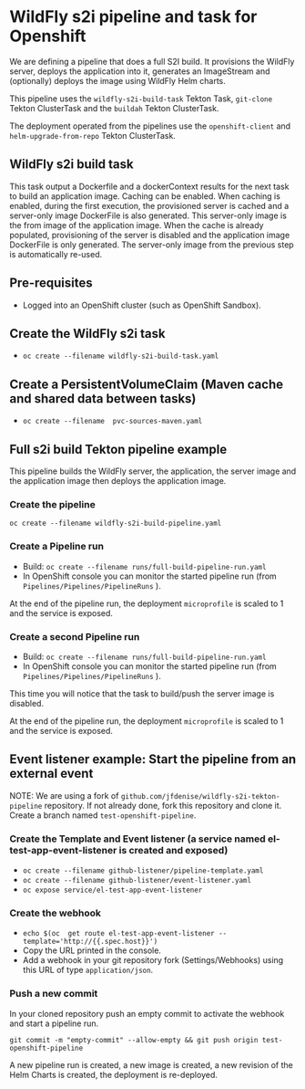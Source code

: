 # WildFly s2i pipeline and task for Openshift

We are defining a pipeline that does a full S2I build. It provisions the WildFly server, deploys the application into it, generates an ImageStream
and (optionally) deploys the image using WildFly Helm charts.

This pipeline uses the `wildfly-s2i-build-task` Tekton Task, `git-clone` Tekton ClusterTask and the `buildah` Tekton ClusterTask.

The deployment operated from the pipelines use the `openshift-client` and `helm-upgrade-from-repo` Tekton ClusterTask.

## WildFly s2i build task

This task output a Dockerfile and a dockerContext results for the next task to build an application image. Caching can be enabled.
When caching is enabled, during the first execution, the provisioned server is cached and a server-only image DockerFile is also generated.
This server-only image is the from image of the application image.
When the cache is already populated, provisioning of the server is disabled and the application image DockerFile is only generated.
The server-only image from the previous step is automatically re-used.


## Pre-requisites

*  Logged into an OpenShift cluster (such as OpenShift Sandbox).

## Create the WildFly s2i task

* ``oc create --filename wildfly-s2i-build-task.yaml``

## Create a PersistentVolumeClaim (Maven cache and shared data between tasks)

* ``oc create --filename  pvc-sources-maven.yaml``

## Full s2i build Tekton pipeline example

This pipeline builds the WildFly server, the application, the server image and the application image then deploys the application image.

### Create the pipeline

``oc create --filename wildfly-s2i-build-pipeline.yaml``

### Create a Pipeline run

* Build: ``oc create --filename runs/full-build-pipeline-run.yaml``
* In OpenShift console you can monitor the started pipeline run (from ``Pipelines/Pipelines/PipelineRuns`` ).

At the end of the pipeline run, the deployment `microprofile` is scaled to 1 and the service is exposed.

### Create a second Pipeline run

* Build: ``oc create --filename runs/full-build-pipeline-run.yaml``
* In OpenShift console you can monitor the started pipeline run (from ``Pipelines/Pipelines/PipelineRuns`` ).

This time you will notice that the task to build/push the server image is disabled.

At the end of the pipeline run, the deployment `microprofile` is scaled to 1 and the service is exposed.

## Event listener example: Start the pipeline from an external event

NOTE: We are using a fork of `github.com/jfdenise/wildfly-s2i-tekton-pipeline` repository. If not already done, fork this repository and clone it.
Create a branch named `test-openshift-pipeline`.

### Create the Template and Event listener (a service named el-test-app-event-listener is created and exposed)

* ``oc create --filename github-listener/pipeline-template.yaml``
* ``oc create --filename github-listener/event-listener.yaml``
* ``oc expose service/el-test-app-event-listener``

### Create the webhook

* ``echo $(oc  get route el-test-app-event-listener --template='http://{{.spec.host}}')``
* Copy the URL printed in the console.
* Add a webhook in your git repository fork (Settings/Webhooks) using this URL of type `application/json`.

### Push a new commit

In your cloned repository push an empty commit to activate the webhook and start a pipeline run.

`` git commit -m "empty-commit" --allow-empty && git push origin test-openshift-pipeline ``

A new pipeline run is created, a new image is created, a new revision of the Helm Charts is created, the deployment is re-deployed.